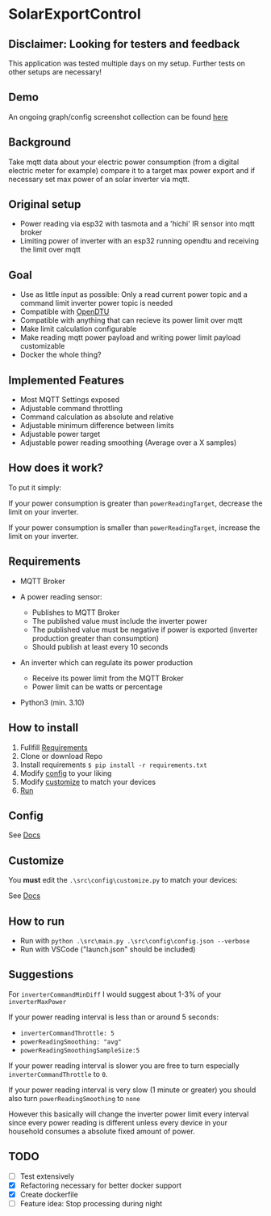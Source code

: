 # SolarExportControl

## Disclaimer: Looking for testers and feedback

This application was tested multiple days on my setup. Further tests on other setups are necessary!

## Demo

An ongoing graph/config screenshot collection can be found [here](docs/Demo.md)

## Background

Take mqtt data about your electric power consumption (from a digital electric meter for example) compare it to a target max power export and if necessary set max power of an solar inverter via mqtt.

## Original setup

- Power reading via esp32 with tasmota and a 'hichi' IR sensor into mqtt broker
- Limiting power of inverter with an esp32 running opendtu and receiving the limit over mqtt

## Goal

- Use as little input as possible: Only a read current power topic and a command limit inverter power topic is needed
- Compatible with [OpenDTU](https://github.com/tbnobody/OpenDTU)
- Compatible with anything that can recieve its power limit over mqtt
- Make limit calculation configurable
- Make reading mqtt power payload and writing power limit payload customizable
- Docker the whole thing?

## Implemented Features

- Most MQTT Settings exposed
- Adjustable command throttling
- Command calculation as absolute and relative
- Adjustable minimum difference between limits
- Adjustable power target
- Adjustable power reading smoothing (Average over a X samples)

## How does it work?

To put it simply:

If your power consumption is greater than `powerReadingTarget`, decrease the limit on your inverter.

If your power consumption is smaller than `powerReadingTarget`, increase the limit on your inverter.

## Requirements

- MQTT Broker
- A power reading sensor:
  - Publishes to MQTT Broker
  - The published value must include the inverter power
  - The published value must be negative if power is exported (inverter production greater than consumption)
  - Should publish at least every 10 seconds

- An inverter which can regulate its power production
  - Receive its power limit from the MQTT Broker
  - Power limit can be watts or percentage

- Python3 (min. 3.10)

## How to install

1. Fullfill [Requirements](#requirements)
2. Clone or download Repo
3. Install requirements `$ pip install -r requirements.txt`
4. Modify [config](/src/config/config.json) to your liking
5. Modify [customize](/src/config/customize.py) to match your devices
6. [Run](#how-to-run)

## Config

See [Docs](/docs/Config.md)

## Customize

You **must** edit the `.\src\config\customize.py` to match your devices:

See [Docs](/docs/Customize.md)

## How to run

- Run with `python .\src\main.py .\src\config\config.json --verbose`
- Run with VSCode ("launch.json" should be included)

## Suggestions

For `inverterCommandMinDiff` I would suggest about 1-3% of your `inverterMaxPower`

If your power reading interval is less than or around 5 seconds:

- `inverterCommandThrottle: 5`
- `powerReadingSmoothing: "avg"`
- `powerReadingSmoothingSampleSize:5`

If your power reading interval is slower you are free to turn especially `inverterCommandThrottle` to `0`.

If your power reading interval is very slow (1 minute or greater) you should also turn `powerReadingSmoothing` to `none`

However this basically will change the inverter power limit every interval since every power reading is different unless every device in your household consumes a absolute fixed amount of power.

## TODO

- [ ] Test extensively
- [x] Refactoring necessary for better docker support
- [x] Create dockerfile
- [ ] Feature idea: Stop processing during night
